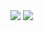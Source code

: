 <image src="https://github.com/2549835368/player/blob/main/client/%E6%88%AA%E5%9B%BE1.png">
<image src="https://github.com/2549835368/player/blob/main/client/%E6%88%AA%E5%9B%BE2.png">
